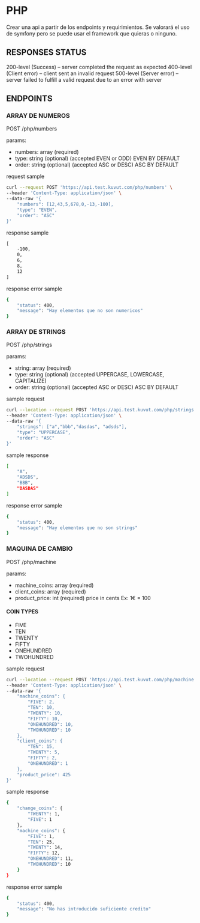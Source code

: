 # PHP

Crear una api a partir de los endpoints y requirimientos.
Se valorará el uso de symfony pero se puede usar el framework que quieras o ninguno.

## RESPONSES STATUS

200-level (Success) – server completed the request as expected
400-level (Client error) – client sent an invalid request
500-level (Server error) – server failed to fulfill a valid request due to an error with server

## ENDPOINTS

### ARRAY DE NUMEROS

POST /php/numbers

params:
- numbers: array<numbers> (required)
- type: string (optional) (accepted EVEN or ODD) EVEN BY DEFAULT
- order: string (optional) (accepted ASC or DESC) ASC BY DEFAULT

request sample
```bash
curl --request POST 'https://api.test.kuvut.com/php/numbers' \
--header 'Content-Type: application/json' \
--data-raw '{
    "numbers": [12,43,5,678,0,-13,-100],
    "type": "EVEN",
    "order": "ASC"
}'
```

response sample
```cmd
[
    -100,
    0,
    6,
    8,
    12
]
```

response error sample
```bash  
{
    "status": 400,
    "message": "Hay elementos que no son numericos"
}
```

### ARRAY DE STRINGS

POST /php/strings

params:
- string: array<strings> (required)
- type: string (optional) (accepted UPPERCASE, LOWERCASE, CAPITALIZE)
- order: string (optional) (accepted ASC or DESC) ASC BY DEFAULT

sample request
```bash
curl --location --request POST 'https://api.test.kuvut.com/php/strings' \
--header 'Content-Type: application/json' \
--data-raw '{
    "strings": ["a","bbb","dasdas", "adsds"],
    "type": "UPPERCASE",
    "order": "ASC"
}'
```

sample response
```bash
[
    "A",
    "ADSDS",
    "BBB",
    "DASDAS"
]
```

response error sample
```bash  
{
    "status": 400,
    "message": "Hay elementos que no son strings"
}
```


### MAQUINA DE CAMBIO

POST /php/machine

params:
- machine_coins: array<coins> (required)
- client_coins: array<coins> (required)
- product_price: int (required) price in cents Ex: 1€ = 100

#### COIN TYPES 
- FIVE
- TEN
- TWENTY
- FIFTY
- ONEHUNDRED
- TWOHUNDRED


sample request
```bash
curl --location --request POST 'https://api.test.kuvut.com/php/machine' \
--header 'Content-Type: application/json' \
--data-raw '{
    "machine_coins": {
        "FIVE": 2,
        "TEN": 10,
        "TWENTY": 10,
        "FIFTY": 10,
        "ONEHUNDRED": 10,
        "TWOHUNDRED": 10
    },
    "client_coins": {
        "TEN": 15,
        "TWENTY": 5,
        "FIFTY": 2,
        "ONEHUNDRED": 1
    },
    "product_price": 425
}'
```

sample response
```bash
{
    "change_coins": {
        "TWENTY": 1,
        "FIVE": 1
    },
    "machine_coins": {
        "FIVE": 1,
        "TEN": 25,
        "TWENTY": 14,
        "FIFTY": 12,
        "ONEHUNDRED": 11,
        "TWOHUNDRED": 10
    }
}
```

response error sample
```bash  
{
    "status": 400,
    "message": "No has introducido suficiente credito"
}
```
